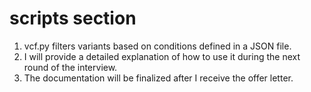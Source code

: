 # scripts section
1. vcf.py filters variants based on conditions defined in a JSON file.
2. I will provide a detailed explanation of how to use it during the next round of the interview.
3. The documentation will be finalized after I receive the offer letter.
